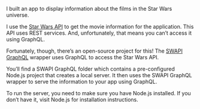 I built an app to display information about the films in the Star Wars universe.

I use the [Star Wars API](https://swapi.dev/) to get the movie information for the application. This API uses REST services. And, unfortunately, that means you can’t access it using GraphQL.

Fortunately, though, there’s an open-source project for this! The [SWAPI GraphQL](https://github.com/graphql/swapi-graphql) wrapper uses GraphQL to access the Star Wars API.

You’ll find a SWAPI GraphQL folder which contains a pre-configured Node.js project that creates a local server. It then uses the SWAPI GraphQL wrapper to serve the information to your app using GraphQL.

To run the server, you need to make sure you have Node.js installed. If you don’t have it, visit Node.js for installation instructions.
